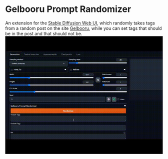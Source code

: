 # Gelbooru Prompt Randomizer
An extension for the [Stable Diffusion Web UI](https://github.com/AUTOMATIC1111/stable-diffusion-webui), which randomly takes tags from a random post on the site [Gelbooru](https://gelbooru.com/), while you can set tags that should be in the post and that should not be.
<img src="./GPR.gif">